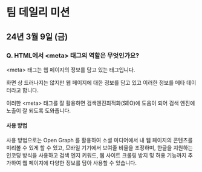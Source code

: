 # 팀 데일리 미션
## 24년 3월 9일 (금)

### Q. HTML에서 \<meta\> 태그의 역할은 무엇인가요?

\<meta\> 태그는 웹 페이지의 정보를 담고 있는 태그입니다. 

화면 상 드러나지는 않지만 웹 페이지에 대한 정보를 담고 있고 이러한 정보를 메타 데이터라고 합니다.

이러한 \<meta\> 태그를 잘 활용하면 검색엔진최적화(SEO)에 도움이 되어 검색 엔진에 노출이 잘 되도록 도와줍니다.

#### 사용 방법
사용 방법으로는 Open Graph 를 활용하여 소셜 미디어에서 내 웹 페이지의 콘텐츠를 미리볼 수 있게 할 수 있고,
모바일 기기에서 보여줄 비율을 조정하며, 한글을 지원하는 인코딩 방식을 사용하고 검색 엔지 키워드, 웹 사이트 크롤링 방지 및 허용 기능까지 추가하여
웹 페이지에 다양한 정보를 담아 사용할 수 있습니다.
